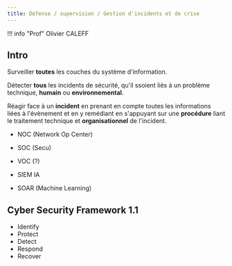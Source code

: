 ```yaml
---
title: Défense / supervision / Gestion d'incidents et de crise
---
```


!!! info "Prof"
    Olivier CALEFF

## Intro

Surveiller **toutes** les couches du système d'information.

Détecter **tous** les incidents de sécurité, qu'il ssoient liés à un problème technique, **humain** ou **environnemental**.

Réagir face à un **incident** en prenant en compte toutes les informations liées à l'évènement et en y remédiant en s'appuyant sur une **procédure** liant le traitement technique et **organisationnel** de l'incident.

- NOC (Network Op Center)
- SOC (Secu)
- VOC (?)

- SIEM IA
- SOAR (Machine Learning)

## Cyber Security Framework 1.1

- Identify
- Protect
- Detect
- Respond
- Recover
